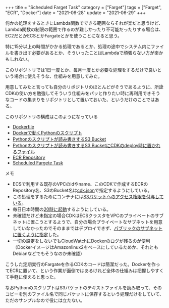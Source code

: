 +++
title = "Scheduled Farget Task"
category = ["Farget"]
tags = ["Farget", "ECR", "Docker"]
date = "2021-06-28"
update = "2021-06-29"
+++

何かの処理をするときにLambda関数でできる範囲ならそれが楽だと思うけど、Lambda関数の制限の範囲で作るのが難しかったり不可能だったりする場合は、EC2だとかECSとかFargateとかを使うことになると思う。

特に15分以上の時間がかかる処理であるとか、処理の途中でシステム内にファイルを書き出す必要があるとか、そういったことはLambdaで頑張らない方が楽かもしれない。

このリポジトリでは1日一度とか、毎月一度とか必要な処理をするだけで良いという場合に使えそうな、仕組みを用意してみた。

用意してみたと言っても自分のリポジトリのほとんどがそうであるように、所詮CDKの使い方を勉強してそういう仕組みをパッと作りたい時に再利用できそうなコードの集まりをリポジトリとして置いておいた、というだけのことではある。

このリポジトリの構成はこのようになっている

* [Dockerfile](../docker/Dockerfile)
* [Dockerで動くPythonのスクリプト](../docker/script.py)
* [Pythonのスクリプトが読み書きするS3 Bucket](../lib/cdk-fargate-storage-stack.ts)
* [Pythonのスクリプトが読み書きするS3 BucketにCDKのdeploy時に置かれるファイル](../sample)
* [ECR Repository](../lib/cdk-fargate-repo-stack.ts)
* [Scheduled Fargete Task](../lib/cdk-fargate-stack.ts)

メモ

* ECSで利用する既存のVPCのidやname、このCDKで作成するECRのRepository名、S3のBucket名は[cdk.json](../cdk.json)で指定するようにしている。
* この処理をするためにコンテナには[S3バケットへのアクセス権限を付与している](https://github.com/suzukiken/cdk-fargate/blob/711f92bb1ffef2e0220fff166e6c92f678707a3b/lib/cdk-fargate-stack.ts#L41)。
* 毎日日本時間の[20時に起動](https://github.com/suzukiken/cdk-fargate/blob/711f92bb1ffef2e0220fff166e6c92f678707a3b/lib/cdk-fargate-stack.ts#L37)するようにしている。
* 未確認だけど未指定の場合CDKはECSクラスタをVPCのプライベートのサブネットに置こうとするようで、自分の場合プライベートなサブネットを用意していなかったのでそのままではデプロイできず、[パブリックのサブネットに置くように指定](https://github.com/suzukiken/cdk-fargate/blob/711f92bb1ffef2e0220fff166e6c92f678707a3b/lib/cdk-fargate-stack.ts#L34-L36)した。
* 一切の設定をしないでもCloudWatchにDockerのログが残るのが便利（DockerイメージはAmazonlinux2をベースにしているためか、それともDebianなどでもそうなのか未確認）

こうした定期実行のFargateを作るCDKのコードは簡潔だった。Dockerを作ってECRに置いて、という作業が面倒ではあるけれど全体の仕組みは把握しやすくて手軽に使えると思った。

なおPythonのスクリプトはS3バケットのテキストファイルを読み取って、そのコピーを別のファイル名で同じバケットに保存するという処理だけをしていて、ただのサンプルなので役には立たない。
